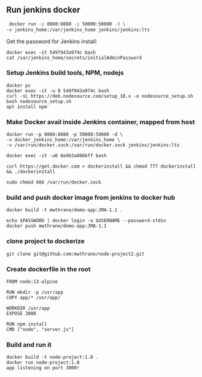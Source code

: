## Run jenkins docker
```bash
 docker run -p 8080:8080 -p 50000:50000 -d \
-v jenkins_home:/var/jenkins_home jenkins/jenkins:lts

```
Get the password for Jenkins install:
``` 
docker exec -it 549f943a974c bash
cat /var/jenkins_home/secrets/initialAdminPassword 
```
### Setup Jenkins build tools, NPM, nodejs

```
docker ps
docker exec -it -u 0 549f943a974c bash
curl -sL https://deb.nodesource.com/setup_18.x -o nodesource_setup.sh
bash nodesource_setup.sh
apt install npm

```

### Make Docker avail inside Jenkins container, mapped from host

```
docker run -p 8080:8080 -p 50000:50000 -d \
-v docker_jenkins_home:/var/jenkins_home \
-v /var/run/docker.sock:/var/run/docker.sock jenkins/jenkins:lts

docker exec -it -u0 0a9b3a806bff bash

curl https://get.docker.com > dockerinstall && chmod 777 dockerinstall && ./dockerinstall

sudo chmod 666 /var/run/docker.sock
```

### build and push docker image from jenkins to docker hub

```
docker build -t mwthrane/demo-app:JMA-1.1 .

echo $PASSWORD | docker login -u $USERNAME --password-stdin
docker push mwthrane/demo-app:JMA-1.1
```

### clone project to dockerize

```
git clone git@github.com:mwthrane/node-project2.git
```
### Create dockerfile in the root
```
FROM node:13-alpine

RUN mkdir -p /usr/app
COPY app/* /usr/app/

WORKDIR /usr/app
EXPOSE 3000

RUN npm install
CMD ["node", "server.js"]

```
### Build and run it
```
docker build -t node-project:1.0 .
docker run node-project:1.0
app listening on port 3000!

```



